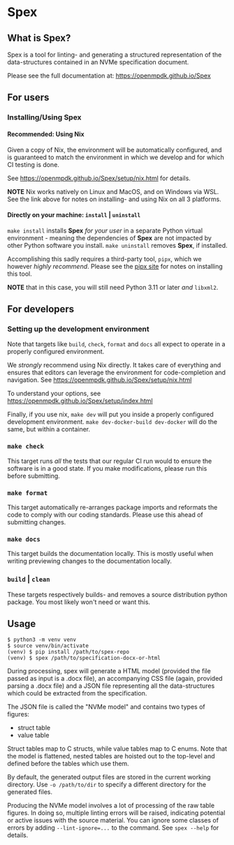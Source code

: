 # Spex

## What is Spex?
Spex is a tool for linting- and generating a structured representation
of the data-structures contained in an NVMe specification document.

Please see the full documentation at: https://openmpdk.github.io/Spex


## For users
### Installing/Using Spex
#### Recommended: Using Nix
Given a copy of Nix, the environment will be automatically configured, and is
guaranteed to match the environment in which we develop and for which CI testing
is done.

See https://openmpdk.github.io/Spex/setup/nix.html for details.

**NOTE** Nix works natively on Linux and MacOS, and on Windows via WSL. See the
link above for notes on installing- and using Nix on all 3 platforms.


#### Directly on your machine: `install` | `uninstall`

`make install` installs **Spex** *for your user* in a separate Python virtual
environment - meaning the dependencies of **Spex** are not impacted by other Python
software you install.
`make uninstall` removes **Spex**, if installed.

Accomplishing this sadly requires a third-party tool, `pipx`, which we however
*highly recommend*. Please see the [pipx site](https://pypa.github.io/pipx/)
for notes on installing this tool.

**NOTE** that in this case, you will still need Python 3.11 or later *and*
`libxml2`.

## For developers

### Setting up the development environment
Note that targets like `build`, `check`, `format` and `docs` all expect to operate
in a properly configured environment.

We *strongly* recommend using Nix directly. It takes care of everything and
ensures that editors can leverage the environment for code-completion and
navigation.
See https://openmpdk.github.io/Spex/setup/nix.html

To understand your options, see https://openmpdk.github.io/Spex/setup/index.html

Finally, if you use nix, `make dev` will put you inside a properly configured
development environment. `make dev-docker-build dev-docker` will do the same, but
within a container.

### `make check`
This target runs *all* the tests that our regular CI run would to ensure the software
is in a good state. If you make modifications, please run this before submitting.

### `make format`
This target automatically re-arranges package imports and reformats the code
to comply with our coding standards. Please use this ahead of submitting changes.

### `make docs`
This target builds the documentation locally. This is mostly useful when writing
previewing changes to the documentation locally.

### `build` | `clean`
These targets respectively builds- and removes a source distribution python package.
You most likely won't need or want this.





## Usage

```
$ python3 -m venv venv
$ source venv/bin/activate
(venv) $ pip install /path/to/spex-repo
(venv) $ spex /path/to/specification-docx-or-html
```

During processing, spex will generate a HTML model (provided the file
passed as input is a .docx file), an accompanying CSS file (again, provided
parsing a .docx file) and a JSON file representing all the data-structures
which could be extracted from the specification.

The JSON file is called the "NVMe model" and contains two types of figures:
* struct table
* value table

Struct tables map to C structs, while value tables map to C enums.
Note that the model is flattened, nested tables are hoisted out to the top-level
and defined before the tables which use them.


By default, the generated output files are stored in the current working
directory. Use `-o /path/to/dir` to specify a different directory for the
generated files.


Producing the NVMe model involves a lot of processing of the raw table figures.
In doing so, multiple linting errors will be raised, indicating potential or
active issues with the source material.
You can ignore some classes of errors by adding `--lint-ignore=...` to the
command. See `spex --help` for details.
